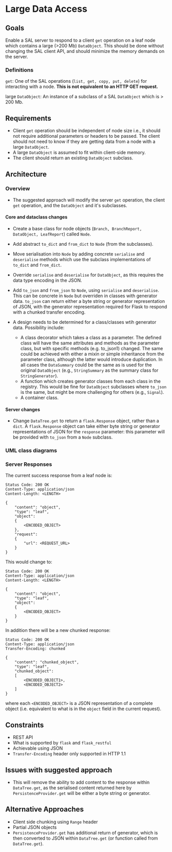 # Large Data Access

## Goals

Enable a SAL server to respond to a client `get` operation on a leaf node which contains a large (>200 Mb) `DataObject`.  This should be done without changing the SAL client API, and should minimize the memory demands on the server.

### Definitions
`get`: One of the SAL operations (`list, get, copy, put, delete`) for interacting with a node.  **This is not equivalent to an HTTP GET request.**

large `DataObject`: An instance of a subclass of a SAL `DataObject` which is > 200 Mb.

## Requirements

- Client `get` operation should be independent of node size i.e., it should not require additional parameters or headers to be passed.  The client should not need to know if they are getting data from a node with a large `DataObject`. 
- A large `DataObject` is assumed to fit within client-side memory.
- The client should return an existing `DataObject` subclass.

## Architecture

### Overview
- The suggested approach will modify the server `get` operation, the client `get` operation, and the `DataObject` and it's subclasses.

#### Core and dataclass changes
- Create a base class for node objects (`Branch, BranchReport, DataObject, LeafReport`) called `Node`.
- Add abstract `to_dict` and `from_dict` to `Node` (from the subclasses).
- Move serialisation into `Node` by adding concrete `serialise` and `deserialise` methods which use the subclass implementations of `to_dict` and `from_dict`.
- Override `serialise` and `deserialise` for `DataObject`, as this requires the data type encoding in the JSON.
- Add `to_json` and `from_json` to `Node`, using `serialise` and `deserialise`.  This can be concrete in `Node` but overriden in classes with generator data.  `to_json` can return either a byte string or generator representation of JSON, with the generator representation required for Flask to respond with a chunked transfer encoding.

- A design needs to be determined for a class/classes wtih generator data.  Possibility include:
    * A class decorator which takes a class as a parameter.  The defined class will have the same attributes and methods as the parameter class, but with specific methods (e.g. to_json1) changed. The same could be achieved with either a mixin or simple inheritance from the parameter class, although the latter would introduce duplication.  In all cases the `DataSummary` could be the same as is used for the original `DataObject` (e.g., `StringSummary` as the summary class for `StringGenerator`).
    * A function which creates generator classes from each class in the registry.  This would be fine for `DataObject` subclasses where `to_json` is the same, but might be more challenging for others (e.g., `Signal`).
    * A container class.    

#### Server changes
- Change `DataTree.get` to return a `flask.Response` object, rather than a `dict`.  A `flask.Response` object can take either byte string or generator representations of JSON for the `response` parameter: this parameter will be provided with `to_json` from a `Node` subclass.

### UML class diagrams

### Server Responses

The current success response from a leaf node is:

```http
Status Code: 200 OK
Content-Type: application/json
Content-Length: <LENGTH>

{
    "content": "object",
    "type": "leaf",
    "object":
    {
        <ENCODED_OBJECT>
    },
    "request":
    {
        "url": <REQUEST_URL>
    }
}
```

This would change to:

```http
Status Code: 200 OK
Content-Type: application/json
Content-Length: <LENGTH>

{
    "content": "object",
    "type": "leaf",
    "object":
    {
        <ENCODED_OBJECT>
    }
}
```

In addition there will be a new chunked response:

```http
Status Code: 200 OK
Content-Type: application/json
Transfer-Encoding: chunked

{
    "content": "chunked_object",
    "type": "leaf",
    "chunked_object":
    [
        <ENCODED_OBJECT1>,
        <ENCODED_OBJECT2>
    ]
}
```
where each `<ENCODED_OBJECT>` is a JSON representation of a complete object (i.e. equivalent to what is in the `object` field in the current request).


## Constraints

- REST API
- What is supported by `flask` and `flask_restful`
- Achievable using JSON
- `Transfer-Encoding` header only supported in HTTP 1.1

## Issues with suggested approach

- This will remove the ability to add content to the response within `DataTree.get`, as the serialised content returned here by `PersistenceProvider.get` will be either a byte string or generator.

## Alternative Approaches

- Client side chunking using `Range` header
- Partial JSON objects
- `PersistenceProvider.get` has additional return of generator, which is then converted to JSON within `DataTree.get` (or function called from `DataTree.get`).